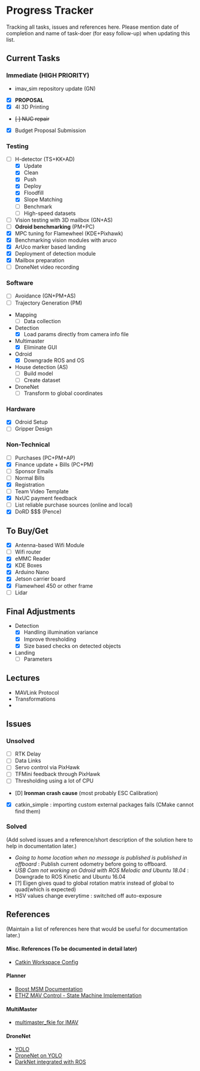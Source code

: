 # Progress Tracker

Tracking all tasks, issues and references here.
Please mention date of completion and name of task-doer (for easy follow-up) when updating this list.

## Current Tasks

### Immediate (HIGH PRIORITY)
- imav_sim repository update (GN)
- [X] **PROPOSAL**
- [X] 4I 3D Printing
- ~~[ ] NUC repair~~
- [X] Budget Proposal Submission

### Testing
- [ ] H-detector (TS+KK+AD)
    - [X] Update
    - [X] Clean
    - [X] Push
    - [X] Deploy
    - [X] Floodfill
    - [X] Slope Matching
    - [ ] Benchmark
    - [ ] High-speed datasets
- [ ] Vision testing with 3D mailbox (GN+AS)
- [ ] **Odroid benchmarking** (PM+PC)
- [X] MPC tuning for Flamewheel (KDE+Pixhawk)
- [X] Benchmarking vision modules with aruco
- [X] ArUco marker based landing
- [X] Deployment of detection module
- [X] Mailbox preparation
- [ ] DroneNet video recording

### Software
- [ ] Avoidance (GN+PM+AS) 
- [ ] Trajectory Generation (PM)
- Mapping
    - [ ] Data collection
- Detection
    - [X] Load params directly from camera info file
- Multimaster
    - [X] Eliminate GUI
- Odroid
    - [X] Downgrade ROS and OS
- House detection (AS)
    - [ ] Build model
    - [ ] Create dataset
- DroneNet
    - [ ] Transform to global coordinates

### Hardware
- [X] Odroid Setup
- [ ] Gripper Design

### Non-Technical
- [ ] Purchases (PC+PM+AP)
- [X] Finance update + Bills (PC+PM)
- [ ] Sponsor Emails
- [ ] Normal Bills
- [X] Registration
- [ ] Team Video Template
- [X] NxUC payment feedback
- [ ] List reliable purchase sources (online and local)
- [X] DoRD $$$ (Pence)

## To Buy/Get
- [X] Antenna-based Wifi Module
- [ ] Wifi router
- [X] eMMC Reader
- [X] KDE Boxes
- [X] Arduino Nano
- [X] Jetson carrier board
- [X] Flamewheel 450 or other frame
- [ ] Lidar

## Final Adjustments
- Detection 
    - [X] Handling illumination variance
    - [X] Improve thresholding
    - [X] Size based checks on detected objects

- Landing
    - [ ] Parameters

## Lectures
- MAVLink Protocol
- Transformations
- 

## Issues

### Unsolved
- [ ] RTK Delay
- [ ] Data Links
- [ ] Servo control via PixHawk
- [ ] TFMini feedback through PixHawk
- [ ] Thresholding using a lot of CPU
- [D] **Ironman crash cause** (most probably ESC Calibration)
- [X] catkin_simple : importing custom external packages fails (CMake cannot find them)

### Solved
(Add solved issues and a reference/short description of the solution here to help in documentation later.)
- *Going to home location when no message is published is published in offboard* : 
    Publish current odometry before going to offboard.  
- *USB Cam not working on Odroid with ROS Melodic and Ubuntu 18.04* :
    Downgrade to ROS Kinetic and Ubuntu 16.04
- [?] Eigen gives quad to global rotation matrix instead of global to quad(which is expected)
- HSV values change everytime : switched off auto-exposure

## References
(Maintain a list of references here that would be useful for documentation later.)
#### Misc. References (To be documented in detail later)
- [Catkin Workspace Config](https://catkin-tools.readthedocs.io/en/latest/verbs/catkin_config.html)
#### Planner
- [Boost MSM Documentation](https://www.boost.org/doc/libs/1_64_0/libs/msm/doc/HTML/index.html)
- [ETHZ MAV Control - State Machine Implementation](https://github.com/ethz-asl/mav_control_rw/tree/master/mav_control_interface/src)
#### MultiMaster
- [multimaster_fkie for IMAV](https://github.com/parekhaman1807/multimaster_fkie)
#### DroneNet
- [YOLO](https://pjreddie.com/darknet/yolo/)
- [DroneNet on YOLO](https://github.com/chuanenlin/drone-net/)
- [DarkNet integrated with ROS](https://github.com/leggedrobotics/darknet_ros)
